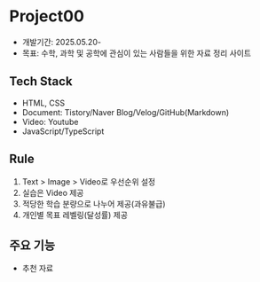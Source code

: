 # Project00
- 개발기간: 2025.05.20-
- 목표: 수학, 과학 및 공학에 관심이 있는 사람들을 위한 자료 정리 사이트

## Tech Stack
- HTML, CSS
- Document: Tistory/Naver Blog/Velog/GitHub(Markdown)
- Video: Youtube
- JavaScript/TypeScript

## Rule
1) Text > Image > Video로 우선순위 설정
2) 실습은 Video 제공
3) 적당한 학습 분량으로 나누어 제공(과유불급)
4) 개인별 목표 레벨링(달성률) 제공

## 주요 기능
- 추천 자료